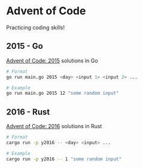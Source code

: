# Advent of Code

Practicing coding skills!

## 2015 - Go
[Advent of Code: 2015](https://adventofcode.com/2015) solutions in Go

```bash
# Format
go run main.go 2015 <day> <input 1> <input 2> ...

# Example
go run main.go 2015 12 "some random input"
```

## 2016 - Rust
[Advent of Code: 2016](https://adventofcode.com/2016) solutions in Rust

```bash
# Format
cargo run -p y2016 -- <day> <input> ...

# Example
cargo run -p y2016 -- 1 "some random input"
```

<!-- ## 2017 - Elixir
[Advent of Code: 2017](https://adventofcode.com/2017) solutions in Elixir -->

<!-- Notes:
* Offline go docs: `godoc -http=localhost:9000` -->
